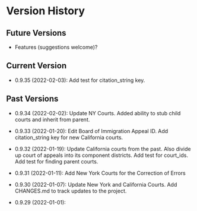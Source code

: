 # Version History

## Future Versions

 - Features (suggestions welcome)?

## Current Version

 - 0.9.35 (2022-02-03): Add test for citation_string key.

## Past Versions

 - 0.9.34 (2022-02-02): Update NY Courts. Added ability to stub child courts and inherit from parent.

 - 0.9.33 (2022-01-20): Edit Board of Immigration Appeal ID.  Add citation_string key for new California courts.

 - 0.9.32 (2022-01-19): Update California courts from the past.  Also divide up court of appeals into its component districts.  Add test for court_ids.  Add test for finding parent courts.

 - 0.9.31 (2022-01-11): Add New York Courts for the Correction of Errors

 - 0.9.30 (2022-01-07): Update New York and California Courts.  Add CHANGES.md to track updates to the project.

 - 0.9.29 (2022-01-01): 

